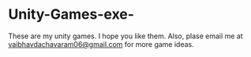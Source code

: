 # Unity-Games-exe-
These are my unity games. I hope you like them. Also, plase email me at vaibhavdachavaram06@gmail.com for more game ideas. 
